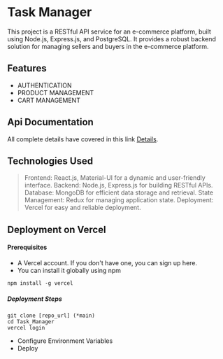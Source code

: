 # Task Manager
This project is a RESTful API service for an e-commerce platform, built using Node.js, Express.js, and PostgreSQL. It provides a robust backend solution for managing sellers and buyers in the e-commerce platform.
## Features
* AUTHENTICATION
* PRODUCT MANAGEMENT
* CART MANAGEMENT

## Api Documentation
All complete details have covered in this link [Details](https://documenter.getpostman.com/view/25678286/2sAXqp7iGi).

## Technologies Used
> Frontend: React.js, Material-UI for a dynamic and user-friendly interface.
Backend: Node.js, Express.js for building RESTful APIs.
Database: MongoDB for efficient data storage and retrieval.
State Management: Redux for managing application state.
Deployment: Vercel for easy and reliable deployment.

## Deployment on Vercel
#### Prerequisites
* A Vercel account. If you don't have one, you can sign up here.
* You can install it globally using npm
`````````
npm install -g vercel
````````````

##### Deployment Steps
`````````
git clone [repo_url] (*main)
cd Task_Manager
vercel login
`````````
* Configure Environment Variables
* Deploy
